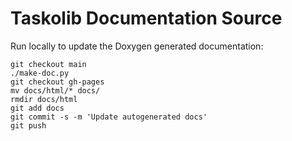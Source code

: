 # Taskolib Documentation Source

Run locally to update the Doxygen generated documentation:

```
git checkout main
./make-doc.py
git checkout gh-pages
mv docs/html/* docs/
rmdir docs/html
git add docs
git commit -s -m 'Update autogenerated docs'
git push
```
